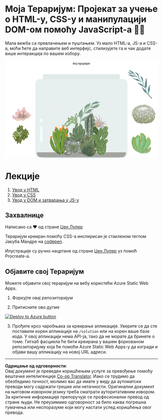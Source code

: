 <!--
CO_OP_TRANSLATOR_METADATA:
{
  "original_hash": "7965cd2bc5dc92ad888dc4c6ab2ab70a",
  "translation_date": "2025-08-27T21:59:34+00:00",
  "source_file": "3-terrarium/README.md",
  "language_code": "sr"
}
-->
# Моја Тераријум: Пројекат за учење о HTML-у, CSS-у и манипулацији DOM-ом помоћу JavaScript-а 🌵🌱

Мала вежба са превлачењем и пуштањем. Уз мало HTML-а, JS-а и CSS-а, моћи ћете да направите веб интерфејс, стилизујете га и чак додате више интеракција по вашем избору.

![мој тераријум](../../../translated_images/screenshot_gray.0c796099a1f9f25e40aa55ead81f268434c00af30d7092490759945eda63067d.sr.png)

# Лекције

1. [Увод у HTML](./1-intro-to-html/README.md)  
2. [Увод у CSS](./2-intro-to-css/README.md)  
3. [Увод у DOM и затварања у JS-у](./3-intro-to-DOM-and-closures/README.md)  

## Захвалнице

Написано са ♥️ од стране [Џен Лупер](https://www.twitter.com/jenlooper)  

Тераријум креиран помоћу CSS-а инспирисан је стакленом теглом Јакуба Мандре на [codepen](https://codepen.io/Rotarepmi/pen/rjpNZY).  

Илустрације су ручно нацртане од стране [Џен Лупер](http://jenlooper.com) уз помоћ Procreate-а.  

## Објавите свој Тераријум

Можете објавити свој тераријум на вебу користећи Azure Static Web Apps.  

1. Форкујте овај репозиторијум  

2. Притисните ово дугме  

[![Deploy to Azure button](https://aka.ms/deploytoazurebutton)](https://portal.azure.com/?feature.customportal=false&WT.mc_id=academic-77807-sagibbon#create/Microsoft.StaticApp)  

3. Прођите кроз чаробњака за креирање апликације. Уверите се да сте поставили корен апликације на `/solution` или на корен ваше базе кода. У овој апликацији нема API-ја, тако да не морате да бринете о томе. Гитхаб фасцикла ће бити креирана у вашем форкованом репозиторијуму која ће помоћи Azure Static Web Apps-у да изгради и објави вашу апликацију на новој URL адреси.  

---

**Одрицање од одговорности**:  
Овај документ је преведен коришћењем услуге за превођење помоћу вештачке интелигенције [Co-op Translator](https://github.com/Azure/co-op-translator). Иако се трудимо да обезбедимо тачност, молимо вас да имате у виду да аутоматски преводи могу садржати грешке или нетачности. Оригинални документ на његовом изворном језику треба сматрати ауторитативним извором. За критичне информације препоручује се професионални превод од стране људи. Не преузимамо одговорност за било каква погрешна тумачења или неспоразуме који могу настати услед коришћења овог превода.